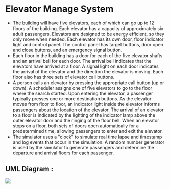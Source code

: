 # Elevator Manage System
- The building will have five elevators, each of which can go up to 12 floors of the building. Each elevator has a capacity of approximately six adult passengers. Elevators are designed to be energy efficient, so they only move when needed. Each elevator has its own door, floor indicator light and control panel. The control panel has target buttons, door open and close buttons, and an emergency signal button.
- Each floor in the building has a door for each of the five elevator shafts and an arrival bell for each door. The arrival bell indicates that the elevators have arrived at a floor. A signal light on each door indicates the arrival of the elevator and the direction the elevator is moving. Each floor also has three sets of elevator call buttons.
- A person calls an elevator by pressing the appropriate call button (up or down). A scheduler assigns one of five elevators to go to the floor where the search started. Upon entering the elevator, a passenger typically presses one or more destination buttons. As the elevator moves from floor to floor, an indicator light inside the elevator informs passengers about the location of the elevator. The arrival of an elevator to a floor is indicated by the lighting of the indicator lamp above the outer elevator door and the ringing of the floor bell. When an elevator stops on a floor, both sets of doors open automatically for a predetermined time, allowing passengers to enter and exit the elevator.
- The simulator uses a "clock" to simulate real time lapse and timestamp and log events that occur in the simulation. A random number generator is used by the simulator to generate passengers and determine the departure and arrival floors for each passenger.

## UML Diagram :
![](https://github.com/BBilgeKaplan/PatikaDev/blob/main/OPP/UML%20Diagrams/ElevatorManage.PNG)
